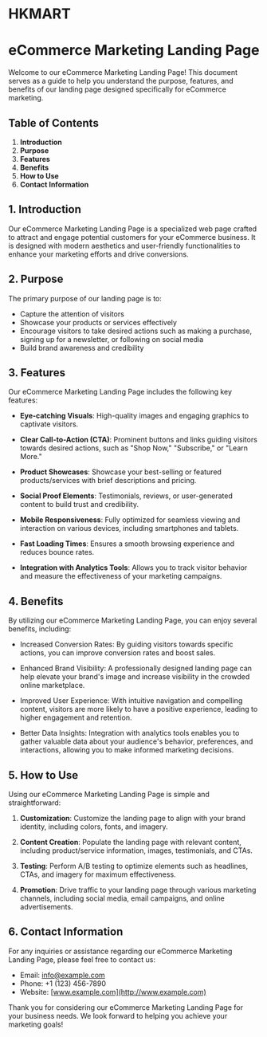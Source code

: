 # HKMART
# eCommerce Marketing Landing Page

Welcome to our eCommerce Marketing Landing Page! This document serves as a guide to help you understand the purpose, features, and benefits of our landing page designed specifically for eCommerce marketing.

## Table of Contents

1. **Introduction**
2. **Purpose**
3. **Features**
4. **Benefits**
5. **How to Use**
6. **Contact Information**

## 1. Introduction

Our eCommerce Marketing Landing Page is a specialized web page crafted to attract and engage potential customers for your eCommerce business. It is designed with modern aesthetics and user-friendly functionalities to enhance your marketing efforts and drive conversions.

## 2. Purpose

The primary purpose of our landing page is to:

- Capture the attention of visitors
- Showcase your products or services effectively
- Encourage visitors to take desired actions such as making a purchase, signing up for a newsletter, or following on social media
- Build brand awareness and credibility

## 3. Features

Our eCommerce Marketing Landing Page includes the following key features:

- **Eye-catching Visuals**: High-quality images and engaging graphics to captivate visitors.
  
- **Clear Call-to-Action (CTA)**: Prominent buttons and links guiding visitors towards desired actions, such as "Shop Now," "Subscribe," or "Learn More."
  
- **Product Showcases**: Showcase your best-selling or featured products/services with brief descriptions and pricing.
  
- **Social Proof Elements**: Testimonials, reviews, or user-generated content to build trust and credibility.
  
- **Mobile Responsiveness**: Fully optimized for seamless viewing and interaction on various devices, including smartphones and tablets.
  
- **Fast Loading Times**: Ensures a smooth browsing experience and reduces bounce rates.
  
- **Integration with Analytics Tools**: Allows you to track visitor behavior and measure the effectiveness of your marketing campaigns.

## 4. Benefits

By utilizing our eCommerce Marketing Landing Page, you can enjoy several benefits, including:

- Increased Conversion Rates: By guiding visitors towards specific actions, you can improve conversion rates and boost sales.
  
- Enhanced Brand Visibility: A professionally designed landing page can help elevate your brand's image and increase visibility in the crowded online marketplace.
  
- Improved User Experience: With intuitive navigation and compelling content, visitors are more likely to have a positive experience, leading to higher engagement and retention.
  
- Better Data Insights: Integration with analytics tools enables you to gather valuable data about your audience's behavior, preferences, and interactions, allowing you to make informed marketing decisions.

## 5. How to Use

Using our eCommerce Marketing Landing Page is simple and straightforward:

1. **Customization**: Customize the landing page to align with your brand identity, including colors, fonts, and imagery.
  
2. **Content Creation**: Populate the landing page with relevant content, including product/service information, images, testimonials, and CTAs.
  
3. **Testing**: Perform A/B testing to optimize elements such as headlines, CTAs, and imagery for maximum effectiveness.
  
4. **Promotion**: Drive traffic to your landing page through various marketing channels, including social media, email campaigns, and online advertisements.

## 6. Contact Information

For any inquiries or assistance regarding our eCommerce Marketing Landing Page, please feel free to contact us:

- Email: [info@example.com](mailto:info@example.com)
- Phone: +1 (123) 456-7890
- Website: [www.example.com](http://www.example.com)

Thank you for considering our eCommerce Marketing Landing Page for your business needs. We look forward to helping you achieve your marketing goals!

